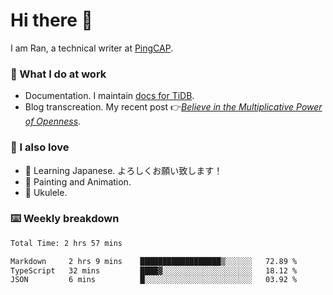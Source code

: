 # Hi there 👋

I am Ran, a technical writer at [PingCAP](https://pingcap.com/).

### 📝 What I do at work

- Documentation. I maintain [docs for TiDB](https://github.com/pingcap/docs).
- Blog transcreation. My recent post 👉[*Believe in the Multiplicative Power of Openness*](https://pingcap.com/blog/believe-in-the-multiplicative-power-of-openness-open-source-community).

### 🤠 I also love

- 💬 Learning Japanese. よろしくお願い致します！
- 🎨 Painting and Animation.
- 🎵 Ukulele.

### ⌨️ Weekly breakdown

<!--START_SECTION:waka-->

```txt
Total Time: 2 hrs 57 mins

Markdown     2 hrs 9 mins    ██████████████████▒░░░░░░   72.89 %
TypeScript   32 mins         ████▓░░░░░░░░░░░░░░░░░░░░   18.12 %
JSON         6 mins          █░░░░░░░░░░░░░░░░░░░░░░░░   03.92 %
```

<!--END_SECTION:waka-->
